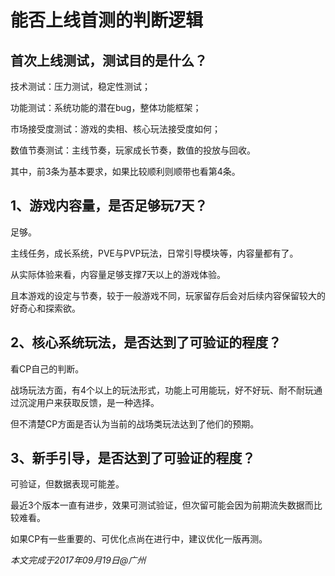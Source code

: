 # 能否上线首测的判断逻辑

## 首次上线测试，测试目的是什么？

技术测试：压力测试，稳定性测试；

功能测试：系统功能的潜在bug，整体功能框架；

市场接受度测试：游戏的卖相、核心玩法接受度如何；

数值节奏测试：主线节奏，玩家成长节奏，数值的投放与回收。

其中，前3条为基本要求，如果比较顺利则顺带也看第4条。

## 1、游戏内容量，是否足够玩7天？

足够。

主线任务，成长系统，PVE与PVP玩法，日常引导模块等，内容量都有了。

从实际体验来看，内容量足够支撑7天以上的游戏体验。

且本游戏的设定与节奏，较于一般游戏不同，玩家留存后会对后续内容保留较大的好奇心和探索欲。

## 2、核心系统玩法，是否达到了可验证的程度？

看CP自己的判断。

战场玩法方面，有4个以上的玩法形式，功能上可用能玩，好不好玩、耐不耐玩通过沉淀用户来获取反馈，是一种选择。

但不清楚CP方面是否认为当前的战场类玩法达到了他们的预期。

## 3、新手引导，是否达到了可验证的程度？

可验证，但数据表现可能差。

最近3个版本一直有进步，效果可测试验证，但次留可能会因为前期流失数据而比较难看。

如果CP有一些重要的、可优化点尚在进行中，建议优化一版再测。

_本文完成于2017年09月19日@广州_
